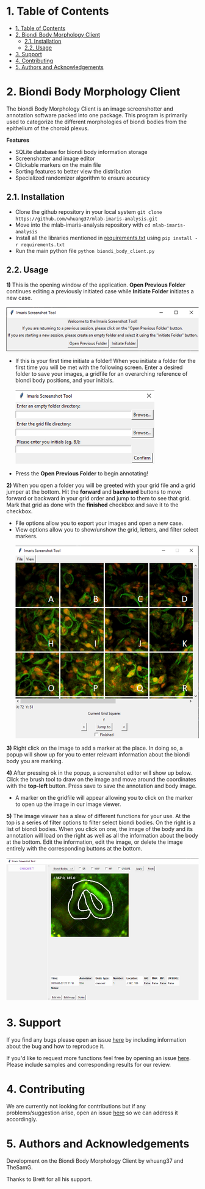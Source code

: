 # 1. Table of Contents

- [1. Table of Contents](#1-table-of-contents)
- [2. Biondi Body Morphology Client](#2-biondi-body-morphology-client)
  - [2.1. Installation](#21-installation)
  - [2.2. Usage](#22-usage)
- [3. Support](#3-support)
- [4. Contributing](#4-contributing)
- [5. Authors and Acknowledgements](#5-authors-and-acknowledgements)

# 2. Biondi Body Morphology Client

The biondi Body Morphology Client is an image screenshotter and annotation software packed into one package. This program is primarily used to categorize the different morphologies of biondi bodies from the epithelium of the choroid plexus.

**Features**
- SQLite database for biondi body information storage
- Screenshotter and image editor
- Clickable markers on the main file
- Sorting features to better view the distribution
- Specialized randomizer algorithm to ensure accuracy


## 2.1. Installation

- Clone the github repository in your local system `git clone https://github.com/whuang37/mlab-imaris-analysis.git`
- Move into the mlab-imaris-analysis repository with `cd mlab-imaris-analysis`
- Install all the libraries mentioned in [requirements.txt](https://github.com/whuang37/mlab-imaris-analysis/blob/master/requirements.txt) using `pip install -r requirements.txt`
- Run the main python file `python biondi_body_client.py`


## 2.2. Usage
**1)** This is the opening window of the application. **Open Previous Folder** continues editing a previously initiated case while **Initiate Folder** initiates a new case. <br><br>
![github-small](screenshots/opening_window.png)

- If this is your first time initiate a folder! When you initiate a folder for the first time you will be met with the following screen. Enter a desired folder to save your images, a gridfile for an overarching reference of biondi body positions, and your initials. <br><br>
![github-small](screenshots/initiate_folder.png)

- Press the **Open Previous Folder** to begin annotating!

**2)** When you open a folder you will be greeted with your grid file and a grid jumper at the bottom. Hit the **forward** and **backward** buttons to move forward or backward in your grid order and jump to them to see that grid. Mark that grid as done with the **finished** checkbox and save it to the checkbox. 

- File options allow you to export your images and open a new case.
- View options allow you to show/unshow the grid, letters, and filter select markers.
<br><br>
![github-small](screenshots/grid_window.png)

**3)** Right click on the image to add a marker at the place. In doing so, a popup will show up for you to enter relevant information about the biondi body you are marking. 

**4)** After pressing ok in the popup, a screenshot editor will show up below. Click the brush tool to draw on the image and move around the coordinates with the **top-left** button. Press save to save the annotation and body image.

- A marker on the gridfile will appear allowing you to click on the marker to open up the image in our image viewer.

**5)** The image viewer has a slew of different functions for your use. At the top is a series of filter options to filter select biondi bodies. On the right is a list of biondi bodies. When you click on one, the image of the body and its annotation will load on the right as well as all the information about the body at the bottom. Edit the information, edit the image, or delete the image entirely with the corresponding buttons at the bottom. <br><br>
![github-small](screenshots/screenshot_viewer.png)

# 3. Support

If you find any bugs please open an issue [here](https://github.com/whuang37/mlab-imaris-analysis/issues/new) by including information about the bug and how to reproduce it.

If you'd like to request more functions feel free by opening an issue [here](https://github.com/whuang37/mlab-imaris-analysis/issues/new). Please include samples and corresponding results for our review.

# 4. Contributing

We are currently not looking for contributions but if any problems/suggestion arise, open an issue [here](https://github.com/whuang37/mlab-imaris-analysis/issues/new) so we can address it accordingly. 

# 5. Authors and Acknowledgements

Development on the Biondi Body Morphology Client by whuang37 and TheSamG.

Thanks to Brett for all his support.

